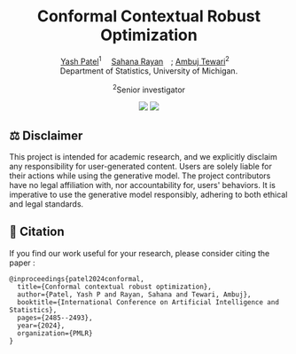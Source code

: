 <h1 align='center'>Conformal Contextual Robust Optimization</h1>

<div align='center'>
    <a href='https://ypatel.io/' target='_blank'>Yash Patel</a><sup>1</sup>&emsp;
    <a href='https://srayan00.github.io/' target='_blank'>Sahana Rayan</a>&emsp;;
    <a href='https://www.ambujtewari.com/' target='_blank'>Ambuj Tewari</a><sup>2</sup>&emsp;
</div>

<div align='center'>
Department of Statistics, University of Michigan.
</div>

<p align='center'>
    <sup>2</sup>Senior investigator
</p>
<div align='center'>
    <a href='https://arxiv.org/abs/2305.14275'><img src='https://img.shields.io/badge/Paper-Arxiv-red'></a>
    <a href='https://proceedings.mlr.press/v235/patel24a.html'><img src='https://img.shields.io/badge/Paper-ICML024-blue'></a>
</div>

## ⚖️ Disclaimer
This project is intended for academic research, and we explicitly disclaim any responsibility for user-generated content. Users are solely liable for their actions while using the generative model. The project contributors have no legal affiliation with, nor accountability for, users' behaviors. It is imperative to use the generative model responsibly, adhering to both ethical and legal standards.

## &#x1F4D2; Citation

If you find our work useful for your research, please consider citing the paper :

```
@inproceedings{patel2024conformal,
  title={Conformal contextual robust optimization},
  author={Patel, Yash P and Rayan, Sahana and Tewari, Ambuj},
  booktitle={International Conference on Artificial Intelligence and Statistics},
  pages={2485--2493},
  year={2024},
  organization={PMLR}
}
```
